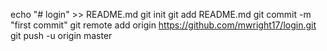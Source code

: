 echo "# login" >> README.md
git init
git add README.md
git commit -m "first commit"
git remote add origin https://github.com/mwright17/login.git
git push -u origin master
